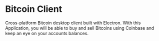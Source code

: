 # Bitcoin Client

Cross-platform Bitcoin desktop client built with Electron. With this Application, you will be able to buy and sell Bitcoins using Coinbase and keep an eye on your accounts balances.

